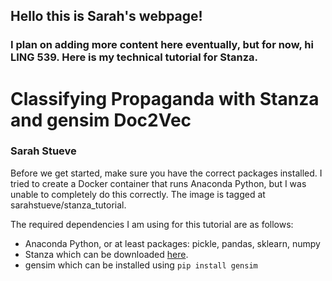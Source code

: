 ## Hello this is Sarah's webpage!
### I plan on adding more content here eventually, but for now, hi LING 539. Here is my technical tutorial for Stanza.

# Classifying Propaganda with Stanza and gensim Doc2Vec
### Sarah Stueve

Before we get started, make sure you have the correct packages installed. I tried to create a Docker container that runs Anaconda Python, but I was unable to completely do this correctly. The image is tagged at sarahstueve/stanza_tutorial.

The required dependencies I am using for this tutorial are as follows:
* Anaconda Python, or at least packages: pickle, pandas, sklearn, numpy
* Stanza which can be downloaded [here](https://stanfordnlp.github.io/stanza/installation_usage.html).
* gensim which can be installed using ``pip install gensim``


